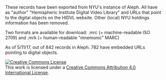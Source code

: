 These records have been exported from NYU's instance of Aleph. All have as "author" "Hemispheric Institute Digital Video Library" and URLs that point to the digital objects on the HIDVL website. Other (local) NYU holdings information has been removed. 

Two formats are available for download: .mrc (= machine-readable ISO 2709) and .mrk (= human-readable "mnemonic" MARC)

As of 5/11/17, out of 842 records in Aleph. 782 have embedded URLs pointing to digital objects.

<a rel="license" href="http://creativecommons.org/licenses/by/4.0/"><img alt="Creative Commons License" style="border-width:0" src="https://i.creativecommons.org/l/by/4.0/88x31.png" /></a><br />This work is licensed under a <a rel="license" href="http://creativecommons.org/licenses/by/4.0/">Creative Commons Attribution 4.0 International License</a>.
